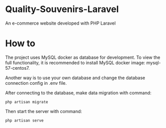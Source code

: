 
# Quality-Souvenirs-Laravel

An e-commerce website developed with PHP Laravel 

# How to

The project uses MySQL docker as database for development. To view the full functionality, it is recommended to install MySQL docker image: mysql-57-centos7.

Another way is to use your own database and change the database connection config in .env file.

After connecting to the database, make data migration with command:

```
php artisan migrate
```
Then start the server with command:

``
php artisan serve
``
